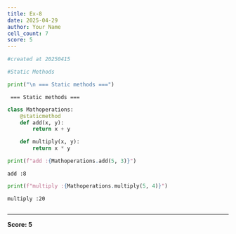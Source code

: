 ```yaml
---
title: Ex-8
date: 2025-04-29
author: Your Name
cell_count: 7
score: 5
---
```


```python
#created at 20250415
```


```python
#Static Methods 
```


```python
print("\n === Static methods ===")
```

    
     === Static methods ===



```python
class Mathoperations:
    @staticmethod
    def add(x, y):
        return x + y

    def multiply(x, y):
        return x * y
```


```python
print(f"add :{Mathoperations.add(5, 3)}")
```

    add :8



```python
print(f"multiply :{Mathoperations.multiply(5, 4)}")
```

    multiply :20



```python

```


---
**Score: 5**